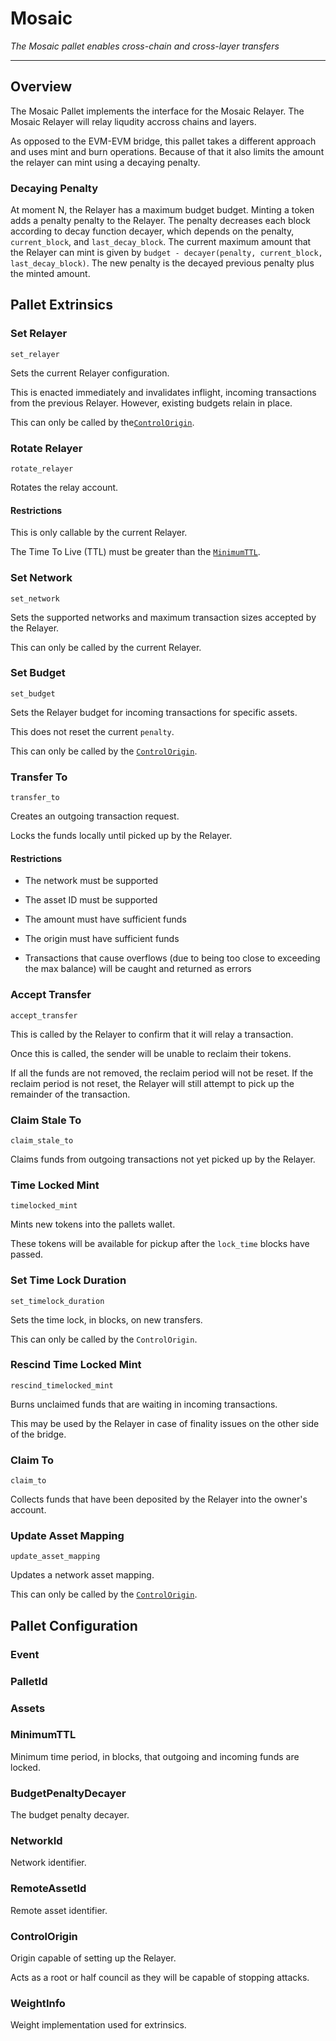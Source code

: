 # Mosaic

*The Mosaic pallet enables cross-chain and cross-layer transfers*

---

## Overview

The Mosaic Pallet implements the interface for the Mosaic Relayer. The Mosaic 
Relayer will relay liqudity accross chains and layers.

As opposed to the EVM-EVM bridge, this pallet takes a different approach and 
uses mint and burn operations. Because of that it also limits the amount the 
relayer can mint using a decaying penalty.

### Decaying Penalty

At moment N, the Relayer has a maximum budget budget. Minting a token adds a 
penalty penalty to the Relayer. The penalty decreases each block according to 
decay function decayer, which depends on the penalty, `current_block`, and 
`last_decay_block`. The current maximum amount that the Relayer can mint is 
given by `budget - decayer(penalty, current_block, last_decay_block)`. The new 
penalty is the decayed previous penalty plus the minted amount.

## Pallet Extrinsics

### Set Relayer 

`set_relayer`

Sets the current Relayer configuration.

This is enacted immediately and invalidates inflight, incoming transactions from
the previous Relayer. However, existing budgets relain in place.

This can only be called by the[`ControlOrigin`](#controlorigin). 
### Rotate Relayer

`rotate_relayer`

Rotates the relay account.

#### Restrictions

This is only callable by the current Relayer.

The Time To Live (TTL) must be greater than the [`MinimumTTL`](#minimumttl).

### Set Network

`set_network`

Sets the supported networks and maximum transaction sizes accepted by the 
Relayer.

This can only be called by the current Relayer.

### Set Budget

`set_budget`

Sets the Relayer budget for incoming transactions for specific assets.

This does not reset the current `penalty`.

This can only be called by the [`ControlOrigin`](#controlorigin).

### Transfer To 

`transfer_to`

Creates an outgoing transaction request.

Locks the funds locally until picked up by the Relayer.

#### Restrictions

* The network must be supported

* The asset ID must be supported

* The amount must have sufficient funds

* The origin must have sufficient funds

* Transactions that cause overflows (due to being too close to exceeding the max 
  balance) will be caught and returned as errors

### Accept Transfer 

`accept_transfer`

This is called by the Relayer to confirm that it will relay a transaction.

Once this is called, the sender will be unable to reclaim their tokens.

If all the funds are not removed, the reclaim period will not be reset. If the 
reclaim period is not reset, the Relayer will still attempt to pick up the 
remainder of the transaction.

### Claim Stale To 

`claim_stale_to`

Claims funds from outgoing transactions not yet picked up by the Relayer.

### Time Locked Mint 

`timelocked_mint`

Mints new tokens into the pallets wallet.

These tokens will be available for pickup after the `lock_time` blocks have 
passed.

### Set Time Lock Duration

`set_timelock_duration`

Sets the time lock, in blocks, on new transfers.

This can only be called by the `ControlOrigin`.

### Rescind Time Locked Mint

`rescind_timelocked_mint`

Burns unclaimed funds that are waiting in incoming transactions.

This may be used by the Relayer in case of finality issues on the other side of 
the bridge.

### Claim To 

`claim_to`

Collects funds that have been deposited by the Relayer into the owner's account.

### Update Asset Mapping

`update_asset_mapping`

Updates a network asset mapping.

This can only be called by the [`ControlOrigin`](#controlorigin).

## Pallet Configuration

### Event

### PalletId

### Assets

### MinimumTTL

Minimum time period, in blocks, that outgoing and incoming funds are locked.

### BudgetPenaltyDecayer

The budget penalty decayer.

### NetworkId

Network identifier.

### RemoteAssetId

Remote asset identifier.

### ControlOrigin

Origin capable of setting up the Relayer.

Acts as a root or half council as they will be capable of stopping attacks.

### WeightInfo

Weight implementation used for extrinsics.
